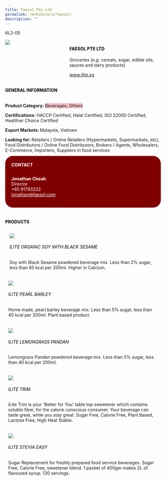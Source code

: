 ```yaml
---
title: Faesol Pte Ltd
permalink: /exhibitors/faesol/
description: ""
---
```

<head>
	<div class="flex-paragraph">
		<!--hi there! this is a comment and will provide you with instructional guides-->
		<!--insert booth number here!-->
		<p style="text-transform: uppercase">6l2-05</p></div>
			<div class="flex-container" style="display: flex; flex-wrap: wrap;">
				<!--insert DOWNLOAD link of company logo between the " marks!-->
			<div class="card sgds" style="flex: 1 1 40%; display: block;"><img src="https://drive.google.com/uc?id=1ex8jdmGfXB5gUpapPGAv3zn4_DRaA4Gz&export=download"></div>
	<div class="card-sgds" style="flex: 1 1 58%; display: block; margin-left: 3px">
		<h4 style="text-transform: uppercase; color: black;"><!--insert the exhibitor's name between the <b> tags here--><b>Faesol Pte Ltd</b></h4><!--insert the exhibitor's description between the <p> tags here-->
		<p>Groceries (e.g. cereals, sugar, edible oils, sauces and dairy products)</p>
		<!--insert the exhibitor's website link, making sure there is "https:// www." present please. make sure the entire https link goes in between the " marks-->
		<p><a href="https://www.ilite.sg" target="_blank"><!--insert the www website link here (no need for https)-->www.ilite.sg</a></p>
	</div>
</div>
</head>

<body>
	<h4 style="text-transform: uppercase; color: black;"><b>General Information</b></h4>
		<div class="flex-container" style="display: flex; flex-wrap: wrap;">
			<div class="card sgds" style="flex: 1 1 65%; display: block; align-self: stretch">
			<div class="flex-paragraph">
			<p><b>Product Category: </b><span style=" background-color: pink; border-radius: 10 px;"><!--insert the exhibitor's pdt cat between the <p> tags here-->Beverages, Others</span></p> 
				<p><b>Certifications: </b><!--insert all the exhibitor's certifications between the </b> and </p> here-->HACCP Certified, Halal Certified, ISO 22000 Certified, Healthier Choice Certified</p>
			<p><b>Export Markets: </b><!--insert all the exhibitor's export markets between the </b> and </p> here-->Malaysia, Vietnam</p>
			<p style="margin-bottom: 10px;"><b>Looking for: </b><!--insert all the exhibitor's potential business partners between the </b> and </p> here-->Retailers / Online Retailers (Hypermarkets, Supermarkets, etc), Food Distributors / Online Food Distributors, Brokers / Agents, Wholesalers, E-Commerce, Importers, Suppliers in food services</p>
			</div>
		</div>
		<div class="card sgds" style="flex: 1 1 35%; padding: 10px; display: block; background-color: maroon; border-radius: 25px; align-self: center;">
		<h4 style="color: white; margin-top: 10px; margin-left: 10px;">CONTACT</h4>
		<div class="flex-paragraph">
			<!--replace with exhibitor's: -->
			<p style="padding: 10px; color: white;"><b><!-- POC name-->Jonathan Cheah</b><br><!-- designation-->Director<br><!--contact number-->+65 91793222<br><!-- for linking purposes, insert their email after "mailto:"...--><a href="mailto:jonathan@faesol.com" style="color: white;"><!--...and also include the display email before </a> here-->jonathan@faesol.com</a></p>
		</div>
			</div>
		</div>
	<br>
		<h4 style="text-transform: uppercase; color: black;"><b>products</b></h4>
<div style="display: flex; flex-wrap: wrap;">
  <div class="card sgds" style="flex: 1 1 47%; margin: 10px; display: block;"><!--insert the exhibitor's DOWNLOAD image for product between the " marks here-->
	<div class="flex-image" style="display: block;"><img src="https://drive.google.com/uc?id=1mlv41bGPdZG8nQwQmdZzjcP51o2t0qOg&export=download"></div>
	<div class="flex-paragraph">
		<h6 style="text-transform: uppercase; color: black;"><!--insert product name before </h6> and product description after <p>-->iLite Organic Soy with Black Sesame</h6>
		<p>Soy with Black Sesame powdered beverage mix. Less than 2% sugar, less than 65 kcal per 200ml. Higher in Calcium.</p></div>
	</div>
		<div class="card sgds" style="flex: 1 1 47%; margin: 10px; display: block;">
		<div class="flex-image" style="display: block;"><img src="https://drive.google.com/uc?id=1JN7GR60fE-61x36mrEpNFnrAx9_WO4Lr&export=download"></div>
	<div class="flex-paragraph">
		<h6 style="text-transform: uppercase; color: black;">  
iLite Pearl Barley</h6>
		<p>Home made, pearl barley beverage mix. Less than 5% sugar, less than 40 kcal per 200ml. Plant based product.</p></div>
	</div>
		<div class="card sgds" style="flex: 1 1 47%; margin: 10px; display: block;">
		<div class="flex-image" style="display: block;"><img src="https://drive.google.com/uc?id=1R-RpP8IMz1rHMn9pfB3Xt36QaySMasvw&export=download"></div>
	<div class="flex-paragraph">
		<h6 style="text-transform: uppercase; color: black;">iLite Lemongrass Pandan</h6>
		<p>Lemongrass Pandan powdered beverage mix. Less than 5% sugar, less than 40 kcal per 200ml.</p></div>
		</div>
		<div class="card sgds" style="flex: 1 1 47%; margin: 10px; display: block;">
		<div class="flex-image" style="display: block;"><img src="https://drive.google.com/uc?id=17KFPI7IS8t4jFdGOoQiQUVt9pM4mZIkH&export=download"></div>
	<div class="flex-paragraph">
		<h6 style="text-transform: uppercase; color: black;">iLite Trim</h6>
		<p>iLite Trim is your 'Better for You' table top sweetener which contains soluble fiber, for the calorie conscious consumer. Your beverage can taste great, while you stay great. Sugar Free, Calorie Free, Plant Based, Lactose Free, High Heat Stable.</p></div>
	</div>
		<div class="card sgds" style="flex: 1 1 47%; margin: 10px; display: block;">
		<div class="flex-image" style="display: block;"><img src="https://drive.google.com/uc?id=1lKxRb4FuNzzP_D8poFD2geferJY5BWBd&export=download"></div>
	<div class="flex-paragraph">
		<h6 style="text-transform: uppercase; color: black;">iLite Stevia Easy</h6>
		<p>Sugar Replacement for freshly prepared food service beverages. Sugar Free, Calorie Free, sweetener blend. 1 packet of 400gm makes 2L of flavoured syrup. 130 servings.</p></div>
	</div>
	<!--don't delete these 2 tags. double check how the layout looks on the right too and lemme know if there are any problems! thank u so much for ur hardwork!-->
	</div>
</body>